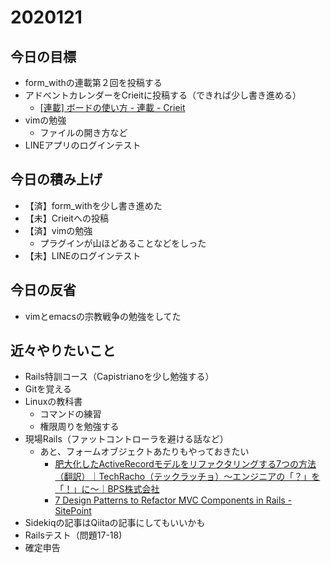 # 2020121

## 今日の目標

- form_withの連載第２回を投稿する
- アドベントカレンダーをCrieitに投稿する（できれば少し書き進める）
  - [\[連載\] ボードの使い方 \- 連載 \- Crieit](https://crieit.net/magazines/crieitcommunity/%E3%83%9C%E3%83%BC%E3%83%89%E3%81%AE%E4%BD%BF%E3%81%84%E6%96%B9)
- vimの勉強
  - ファイルの開き方など
- LINEアプリのログインテスト

## 今日の積み上げ

- 【済】form_withを少し書き進めた
- 【未】Crieitへの投稿
- 【済】vimの勉強
  - プラグインが山ほどあることなどをしった
- 【未】LINEのログインテスト

## 今日の反省

- vimとemacsの宗教戦争の勉強をしてた

## 近々やりたいこと

- Rails特訓コース（Capistrianoを少し勉強する）
- Gitを覚える
- Linuxの教科書
  - コマンドの練習
  - 権限周りを勉強する
- 現場Rails（ファットコントローラを避ける話など）
  - あと、フォームオブジェクトあたりもやっておきたい
    - [肥大化したActiveRecordモデルをリファクタリングする7つの方法（翻訳）｜TechRacho（テックラッチョ）〜エンジニアの「？」を「！」に〜｜BPS株式会社](https://techracho.bpsinc.jp/hachi8833/2013_11_19/14738)
    - [7 Design Patterns to Refactor MVC Components in Rails \- SitePoint](https://www.sitepoint.com/7-design-patterns-to-refactor-mvc-components-in-rails/)
- Sidekiqの記事はQiitaの記事にしてもいいかも
- Railsテスト（問題17-18)
- 確定申告